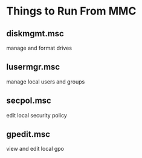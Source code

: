 # Things to Run From MMC #

## diskmgmt.msc ##

manage and format drives

## lusermgr.msc ##

manage local users and groups

## secpol.msc ##

edit local security policy

## gpedit.msc ##

view and edit local gpo
